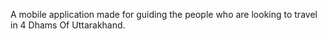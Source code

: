 A mobile application made for guiding the people who are looking to travel in 4 Dhams Of Uttarakhand.

